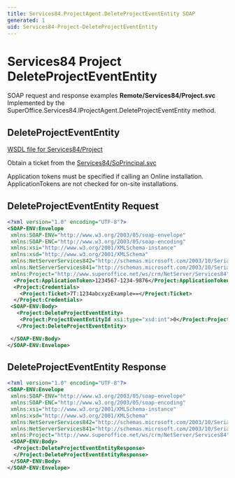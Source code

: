```yaml
---
title: Services84.ProjectAgent.DeleteProjectEventEntity SOAP
generated: 1
uid: Services84-Project-DeleteProjectEventEntity
---
```


# Services84 Project DeleteProjectEventEntity

SOAP request and response examples **Remote/Services84/Project.svc**
Implemented by the <see cref="M:SuperOffice.Services84.IProjectAgent.DeleteProjectEventEntity">SuperOffice.Services84.IProjectAgent.DeleteProjectEventEntity</see> method.

## DeleteProjectEventEntity

[WSDL file for Services84/Project](../Services84-Project.md)

Obtain a ticket from the [Services84/SoPrincipal.svc](../SoPrincipal/index.md)

Application tokens must be specified if calling an Online installation. ApplicationTokens are not checked for on-site installations.

## DeleteProjectEventEntity Request

```xml
<?xml version="1.0" encoding="UTF-8"?>
<SOAP-ENV:Envelope
 xmlns:SOAP-ENV="http://www.w3.org/2003/05/soap-envelope"
 xmlns:SOAP-ENC="http://www.w3.org/2003/05/soap-encoding"
 xmlns:xsi="http://www.w3.org/2001/XMLSchema-instance"
 xmlns:xsd="http://www.w3.org/2001/XMLSchema"
 xmlns:NetServerServices842="http://schemas.microsoft.com/2003/10/Serialization/Arrays"
 xmlns:NetServerServices841="http://schemas.microsoft.com/2003/10/Serialization/"
 xmlns:Project="http://www.superoffice.net/ws/crm/NetServer/Services84">
  <Project:ApplicationToken>1234567-1234-9876</Project:ApplicationToken>
  <Project:Credentials>
    <Project:Ticket>7T:1234abcxyzExample==</Project:Ticket>
  </Project:Credentials>
 <SOAP-ENV:Body>
   <Project:DeleteProjectEventEntity>
    <Project:ProjectEventEntityId xsi:type="xsd:int">0</Project:ProjectEventEntityId>
   </Project:DeleteProjectEventEntity>

 </SOAP-ENV:Body>
</SOAP-ENV:Envelope>

```

## DeleteProjectEventEntity Response

```xml
<?xml version="1.0" encoding="UTF-8"?>
<SOAP-ENV:Envelope
 xmlns:SOAP-ENV="http://www.w3.org/2003/05/soap-envelope"
 xmlns:SOAP-ENC="http://www.w3.org/2003/05/soap-encoding"
 xmlns:xsi="http://www.w3.org/2001/XMLSchema-instance"
 xmlns:xsd="http://www.w3.org/2001/XMLSchema"
 xmlns:NetServerServices842="http://schemas.microsoft.com/2003/10/Serialization/Arrays"
 xmlns:NetServerServices841="http://schemas.microsoft.com/2003/10/Serialization/"
 xmlns:Project="http://www.superoffice.net/ws/crm/NetServer/Services84">
 <SOAP-ENV:Body>
  <Project:DeleteProjectEventEntityResponse>
  </Project:DeleteProjectEventEntityResponse>
 </SOAP-ENV:Body>
</SOAP-ENV:Envelope>

```
